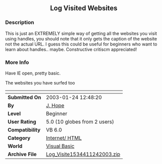 ﻿<div align="center">

## Log Visited Websites


</div>

### Description

This is just an EXTREMELY simple way of getting all the websites you visit using handles, you should note that it only gets the caption of the website not the actual URL. I guess this could be useful for beginners who want to learn about handles.. maybe. Constructive critiscm appreciated!
 
### More Info
 
Have IE open, pretty basic.

The websites you have surfed too


<span>             |<span>
---                |---
**Submitted On**   |2003-01-24 12:48:20
**By**             |[J\.  Hope](https://github.com/Planet-Source-Code/PSCIndex/blob/master/ByAuthor/j-hope.md)
**Level**          |Beginner
**User Rating**    |5.0 (10 globes from 2 users)
**Compatibility**  |VB 6\.0
**Category**       |[Internet/ HTML](https://github.com/Planet-Source-Code/PSCIndex/blob/master/ByCategory/internet-html__1-34.md)
**World**          |[Visual Basic](https://github.com/Planet-Source-Code/PSCIndex/blob/master/ByWorld/visual-basic.md)
**Archive File**   |[Log\_Visite1534411242003\.zip](https://github.com/Planet-Source-Code/j-hope-log-visited-websites__1-42697/archive/master.zip)








